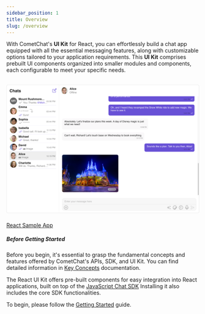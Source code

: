 ```yaml
---
sidebar_position: 1
title: Overview
slug: /overview
---
```


With CometChat's **UI Kit** for React, you can effortlessly build a chat app equipped with all the essential messaging features, along with customizable options tailored to your application requirements. This **UI Kit** comprises prebuilt UI components organized into smaller modules and components, each configurable to meet your specific needs.

## ![](../assets/intro_web_screens.png)

<div style={{display: 'flex', borderRadius: '3px'}}>
  <div style={{width: '100%', wordBreak: 'break-word', padding: '12px 12px 0 12px'}}>
    <p style={{margin:0}}><a class="button btn" style={{backgroundColor: '#7c55c9', color: 'white', textDecoration: 'underline'}} href="https://github.com/cometchat/cometchat-sample-app-react/tree/v4">React Sample App</a></p>
  </div>
</div>

##### **Before Getting Started**

Before you begin, it's essential to grasp the fundamental concepts and features offered by CometChat's APIs, SDK, and UI Kit. You can find detailed information in [Key Concepts](/fundamentals/key-concepts) documentation.

The React UI Kit offers pre-built components for easy integration into React applications, built on top of the [JavaScript Chat SDK](/sdk/javascript/overview) Installing it also includes the core SDK functionalities.

To begin, please follow the [Getting Started](./getting-started) guide.
